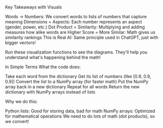 Key Takeaways with Visuals

Words → Numbers: We convert words to lists of numbers that capture meaning
Dimensions = Aspects: Each number represents an aspect (gender, power, etc.)
Dot Product = Similarity: Multiplying and adding measures how alike words are
Higher Score = More Similar: Math gives us similarity rankings
This is Real AI: Same principle used in ChatGPT, just with bigger vectors!

Run these visualization functions to see the diagrams. They'll help you understand what's happening behind the math!

In Simple Terms
What the code does:

Take each word from the dictionary
Get its list of numbers (like [0.9, 0.9, 0.9])
Convert the list to a NumPy array (for faster math)
Put the NumPy array back in a new dictionary
Repeat for all words
Return the new dictionary with NumPy arrays instead of lists

Why we do this:

Python lists: Good for storing data, bad for math
NumPy arrays: Optimized for mathematical operations
We need to do lots of math (dot products), so we convert!